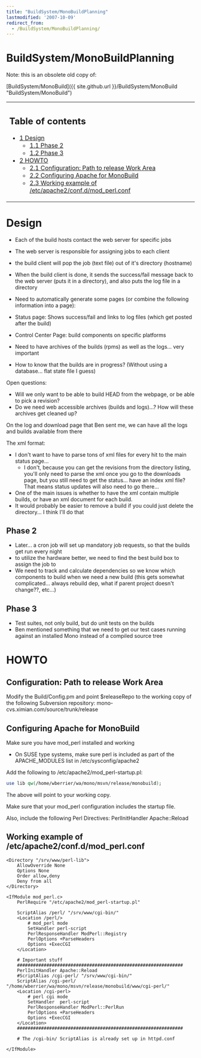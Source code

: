 ```yaml
---
title: "BuildSystem/MonoBuildPlanning"
lastmodified: '2007-10-09'
redirect_from:
  - /BuildSystem/MonoBuildPlanning/
---
```


BuildSystem/MonoBuildPlanning
=============================

 Note: this is an obsolete old copy of:

[BuildSystem/MonoBuild]({{ site.github.url }}/BuildSystem/MonoBuild "BuildSystem/MonoBuild")

<table>
<col width="100%" />
<tbody>
<tr class="odd">
<td align="left"><h2>Table of contents</h2>
<ul>
<li><a href="#design">1 Design</a>
<ul>
<li><a href="#phase-2">1.1 Phase 2</a></li>
<li><a href="#phase-3">1.2 Phase 3</a></li>
</ul></li>
<li><a href="#howto">2 HOWTO</a>
<ul>
<li><a href="#configuration-path-to-release-work-area">2.1 Configuration: Path to release Work Area</a></li>
<li><a href="#configuring-apache-for-monobuild">2.2 Configuring Apache for MonoBuild</a></li>
<li><a href="#working-example-of-etcapache2confdmod-perlconf">2.3 Working example of /etc/apache2/conf.d/mod_perl.conf</a></li>
</ul></li>
</ul></td>
</tr>
</tbody>
</table>

Design
======

-   Each of the build hosts contact the web server for specific jobs
-   The web server is responsible for assigning jobs to each client
-   the build client will pop the job (text file) out of it's directory (hostname)
-   When the build client is done, it sends the success/fail message back to the web server (puts it in a directory), and also puts the log file in a directory
-   Need to automatically generate some pages (or combine the following information into a page):

-   Status page: Shows success/fail and links to log files (which get posted after the build)
-   Control Center Page: build components on specific platforms

-   Need to have archives of the builds (rpms) as well as the logs... very important

-   How to know that the builds are in progress? (Without using a database... flat state file I guess)

Open questions:

-   Will we only want to be able to build HEAD from the webpage, or be able to pick a revision?
-   Do we need web accessible archives (builds and logs)...? How will these archives get cleaned up?

On the log and download page that Ben sent me, we can have all the logs and builds available from there

The xml format:

-   I don't want to have to parse tons of xml files for every hit to the main status page...
    -   I don't, because you can get the revisions from the directory listing, you'll only need to parse the xml once you go to the downloads page, but you still need to get the status... have an index xml file? That means status updates will also need to go there...
-   One of the main issues is whether to have the xml contain multiple builds, or have an xml document for each build.
-   It would probably be easier to remove a build if you could just delete the directory... I think I'll do that

Phase 2
-------

-   Later... a cron job will set up mandatory job requests, so that the builds get run every night
-   to utilize the hardware better, we need to find the best build box to assign the job to
-   We need to track and calculate dependencies so we know which components to build when we need a new build (this gets somewhat complicated... always rebuild dep, what if parent project doesn't change??, etc...)

Phase 3
-------

-   Test suites, not only build, but do unit tests on the builds
-   Ben mentioned something that we need to get our test cases running against an installed Mono instead of a compiled source tree

HOWTO
=====

Configuration: Path to release Work Area
----------------------------------------

Modify the Build/Config.pm and point \$releaseRepo to the working copy of the following Subversion repository: mono-cvs.ximian.com/source/trunk/release

Configuring Apache for MonoBuild
--------------------------------

Make sure you have mod\_perl installed and working

-   On SUSE type systems, make sure perl is included as part of the APACHE\_MODULES list in /etc/sysconfig/apache2

Add the following to /etc/apache2/mod\_perl-startup.pl:

``` perl
use lib qw(/home/wberrier/wa/mono/msvn/release/monobuild);
```

The above will point to your working copy.

Make sure that your mod\_perl configuration includes the startup file.

Also, include the following Perl Directives: PerlInitHandler Apache::Reload

Working example of /etc/apache2/conf.d/mod\_perl.conf
-----------------------------------------------------

    <Directory "/srv/www/perl-lib">
        AllowOverride None
        Options None
        Order allow,deny
        Deny from all
    </Directory>

    <IfModule mod_perl.c>
        PerlRequire "/etc/apache2/mod_perl-startup.pl"

        ScriptAlias /perl/ "/srv/www/cgi-bin/"
        <Location /perl/>
            # mod_perl mode
            SetHandler perl-script
            PerlResponseHandler ModPerl::Registry
            PerlOptions +ParseHeaders
            Options +ExecCGI
        </Location>

        # Important stuff
        ##############################################################
        PerlInitHandler Apache::Reload
        #ScriptAlias /cgi-perl/ "/srv/www/cgi-bin/"
        ScriptAlias /cgi-perl/ "/home/wberrier/wa/mono/msvn/release/monobuild/www/cgi-perl/"
        <Location /cgi-perl>
            # perl cgi mode
            SetHandler  perl-script
            PerlResponseHandler ModPerl::PerlRun
            PerlOptions +ParseHeaders
            Options +ExecCGI
        </Location>
        ##############################################################

        # The /cgi-bin/ ScriptAlias is already set up in httpd.conf

    </IfModule>

